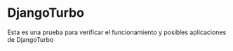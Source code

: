 # DjangoTurbo
Esta es una prueba para verificar el funcionamiento y posibles aplicaciones de DjangoTurbo

